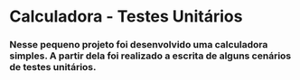 # Calculadora - Testes Unitários
### Nesse pequeno projeto foi desenvolvido uma calculadora simples. A partir dela foi realizado a escrita de alguns cenários de testes unitários.
